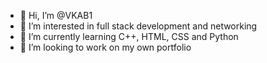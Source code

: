 - 👋 Hi, I’m @VKAB1
- 👀 I’m interested in full stack development and networking
- 🌱 I’m currently learning C++, HTML, CSS and Python
- 💞️ I’m looking to work on my own portfolio 


<!---
VKAB1/VKAB1 is a ✨ special ✨ repository because its `README.md` (this file) appears on your GitHub profile.
You can click the Preview link to take a look at your changes.
--->
